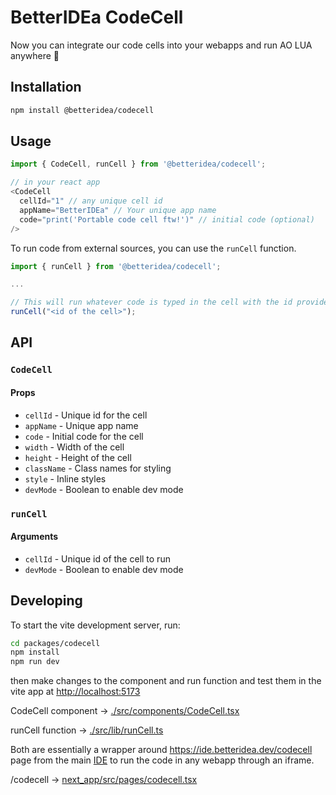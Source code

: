 # BetterIDEa CodeCell

Now you can integrate our code cells into your webapps and run AO LUA anywhere 🎉

## Installation

```bash
npm install @betteridea/codecell
```

## Usage

```javascript
import { CodeCell, runCell } from '@betteridea/codecell';

// in your react app
<CodeCell
  cellId="1" // any unique cell id
  appName="BetterIDEa" // Your unique app name
  code="print('Portable code cell ftw!')" // initial code (optional)
/>
```

To run code from external sources, you can use the `runCell` function.

```javascript
import { runCell } from '@betteridea/codecell';

...

// This will run whatever code is typed in the cell with the id provided
runCell("<id of the cell>");
```

## API

### `CodeCell`

#### Props

- `cellId` - Unique id for the cell
- `appName` - Unique app name
- `code` - Initial code for the cell
- `width` - Width of the cell
- `height` - Height of the cell
- `className` - Class names for styling
- `style` - Inline styles
- `devMode` - Boolean to enable dev mode

### `runCell`

#### Arguments

- `cellId` - Unique id of the cell to run
- `devMode` - Boolean to enable dev mode

## Developing

To start the vite development server, run:

```bash
cd packages/codecell
npm install
npm run dev
```

then make changes to the component and run function and test them in the vite app at [http://localhost:5173](http://localhost:5173)

CodeCell component -> [./src/components/CodeCell.tsx]()

runCell function -> [./src/lib/runCell.ts]()

Both are essentially a wrapper around https://ide.betteridea.dev/codecell page from the main [IDE](https://ide.betteridea.dev) to run the code in any webapp through an iframe.

/codecell -> [next_app/src/pages/codecell.tsx]()